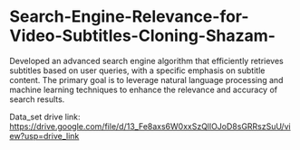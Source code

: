 # Search-Engine-Relevance-for-Video-Subtitles-Cloning-Shazam-
Developed an advanced search engine algorithm that efficiently retrieves subtitles based on user queries, with a specific emphasis on subtitle content. The primary goal is to leverage natural language processing and machine learning techniques to enhance the relevance and accuracy of search results.

Data_set drive link: https://drive.google.com/file/d/13_Fe8axs6W0xxSzQllOJoD8sGRRszSuU/view?usp=drive_link
